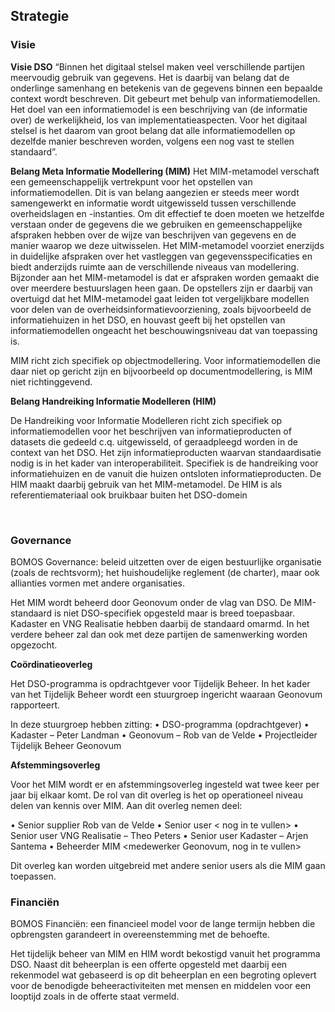 ##	Strategie

### Visie

**Visie DSO**
“Binnen het digitaal stelsel maken veel verschillende partijen meervoudig gebruik van gegevens. Het is daarbij van belang dat de onderlinge samenhang en betekenis van de gegevens binnen een bepaalde context wordt beschreven. Dit gebeurt met behulp van informatiemodellen. Het doel van een informatiemodel is een beschrijving van (de informatie over) de werkelijkheid, los van implementatieaspecten. Voor het digitaal stelsel is het daarom van groot belang dat alle informatiemodellen op dezelfde manier beschreven worden, volgens een nog vast te stellen standaard”.

**Belang Meta Informatie Modellering (MIM)**
Het MIM-metamodel verschaft een gemeenschappelijk vertrekpunt voor het opstellen van informatiemodellen. Dit is van belang aangezien er steeds meer wordt samengewerkt en informatie wordt uitgewisseld tussen verschillende overheidslagen en -instanties. Om dit effectief te doen moeten we hetzelfde verstaan onder de gegevens die we gebruiken en gemeenschappelijke afspraken hebben over de wijze van beschrijven van gegevens en de manier waarop we deze uitwisselen. Het MIM-metamodel voorziet enerzijds in duidelijke afspraken over het vastleggen van gegevensspecificaties en biedt anderzijds ruimte aan de verschillende niveaus van modellering. Bijzonder aan het MIM-metamodel is dat er afspraken worden gemaakt die over meerdere bestuurslagen heen gaan. De opstellers zijn er daarbij van overtuigd dat het MIM-metamodel gaat leiden tot vergelijkbare modellen voor delen van de overheidsinformatievoorziening, zoals bijvoorbeeld de informatiehuizen in het DSO, en houvast geeft bij het opstellen van informatiemodellen ongeacht het beschouwingsniveau dat van toepassing is.

MIM richt zich specifiek op objectmodellering. Voor informatiemodellen die daar niet op gericht zijn en bijvoorbeeld op documentmodellering, is MIM niet richtinggevend.

**Belang Handreiking Informatie Modelleren (HIM)**

De Handreiking voor Informatie Modelleren richt zich specifiek op informatiemodellen voor het beschrijven van informatieproducten of datasets die gedeeld c.q. uitgewisseld, of geraadpleegd worden in de context van het DSO. Het zijn informatieproducten waarvan standaardisatie nodig is in het kader van interoperabiliteit. Specifiek is de handreiking voor informatiehuizen en de vanuit die huizen ontsloten informatieproducten. De HIM maakt daarbij gebruik van het MIM-metamodel. 
De HIM is als referentiemateriaal ook bruikbaar buiten het DSO-domein 

 
 

###	Governance
BOMOS Governance: beleid uitzetten over de eigen bestuurlijke organisatie (zoals de rechtsvorm); het huishoudelijke reglement (de charter), maar ook allianties vormen met andere organisaties.

Het MIM wordt beheerd door Geonovum onder de vlag van DSO. De MIM-standaard is niet DSO-specifiek opgesteld maar is breed toepasbaar. Kadaster en VNG Realisatie hebben daarbij de standaard omarmd. In het verdere beheer zal dan ook met deze partijen de samenwerking worden opgezocht.

**Coördinatieoverleg**

Het DSO-programma is opdrachtgever voor Tijdelijk Beheer. In het kader van het Tijdelijk Beheer wordt een stuurgroep ingericht waaraan Geonovum rapporteert. 


In deze stuurgroep hebben zitting: 
•	DSO-programma (opdrachtgever)
•	Kadaster – Peter Landman
•	Geonovum – Rob van de Velde
•	Projectleider Tijdelijk Beheer Geonovum

**Afstemmingsoverleg**

Voor het MIM wordt er en afstemmingsoverleg ingesteld wat twee keer per jaar bij elkaar komt.  De rol van dit overleg is het op operationeel niveau delen van kennis over MIM.
Aan dit overleg nemen deel: 

•	Senior supplier	Rob van de Velde
•	Senior user		< nog in te vullen>
•	Senior user		VNG Realisatie – Theo Peters
•	Senior user		Kadaster – Arjen Santema
•	Beheerder MIM	<medewerker Geonovum, nog in te vullen>

Dit overleg kan worden uitgebreid met andere senior users als die MIM gaan toepassen.


### Financiën
BOMOS Financiën: een financieel model voor de lange termijn hebben die   opbrengsten garandeert in overeenstemming met de behoefte.

Het tijdelijk beheer van MIM en HIM  wordt bekostigd vanuit het programma DSO. 
Naast dit beheerplan is een offerte opgesteld met daarbij een rekenmodel wat gebaseerd is op dit beheerplan en een begroting oplevert voor de benodigde beheeractiviteiten met mensen en middelen voor een looptijd zoals in de offerte staat vermeld.
